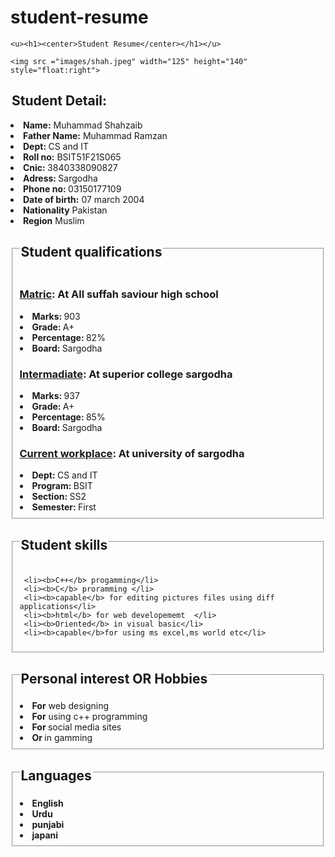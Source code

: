 # student-resume<html>
<head><title>HTML Resume</title></head>
<body>
 
	<u><h1><center>Student Resume</center></h1></u>
	
	<img src ="images/shah.jpeg" width="125" height="140" style="float:right">



<legend><h2>Student Detail:</h2></legend>
  <b><li>Name:</b> Muhammad Shahzaib </li>
  <b><li>Father Name:</b> Muhammad Ramzan </li>
  <b><li>Dept: </b> CS and IT</li>
  <b><li>Roll no:</b> BSIT51F21S065 </li>
  <li><b>Cnic: </b> 3840338090827</li>
  <li><b>Adress: </b> Sargodha</li>
  <li><b>Phone no: </b> 03150177109</li>
  <li><b>Date of birth:</b> 07 march 2004</li>
  <li><b>Nationality</b> Pakistan</li>
   <li><b>Region</b> Muslim </li>


<fieldset>
 <legend><h2>Student qualifications</h2></legend>
  <h3><ins>Matric</ins>: At All suffah saviour high school </h3>
    <li><b>Marks: </b>903</li>
    <li><b>Grade: </b>A+</li>
    <li><b>Percentage: </b>82%</li>
    <li><b>Board: </b>Sargodha</li>
	
  <h3><ins>Intermadiate</ins>: At superior college sargodha </h3>
	 <li><b>Marks: </b>937</li>
     <li><b>Grade: </b>A+</li>
     <li><b>Percentage: </b>85%</li>
     <li><b>Board: </b>Sargodha</li>


   <h3><ins>Current workplace</ins>: At university of sargodha</h3>
	 <li><b>Dept: </b>CS and IT</li>
     <li><b>Program: </b>BSIT</li>
	 <li><b>Section: </b>SS2</li>
     <li><b>Semester: </b>First</li>
</fieldset>


<fieldset>
<legend><h2>Student skills</h2></legend>

     <li><b>C++</b> progamming</li>
     <li><b>C</b> proramming </li>
     <li><b>capable</b> for editing pictures files using diff applications</li>
	 <li><b>html</b> for web developememt  </li>
	 <li><b>Oriented</b> in visual basic</li>
	 <li><b>capable</b>for using ms excel,ms world etc</li>
</fieldset>

<fieldset>   

  <legend><h2>Personal interest OR Hobbies</h2></legend>
     <li><b>For</b> web designing</li>
     <li> <b>For</b> using c++ programming</li>
     <li><b>For </b>social media sites</li>
     <li><b>Or </b>in gamming</li>
	 
</fieldset>

<fieldset>   

   <legend><h2>Languages</h2></legend>
     <li><b>English</li>
     <li><b> Urdu</li>
      <li><b>punjabi</li>
     <li><b>japani</li>
</fieldset>
</body>
</html>


